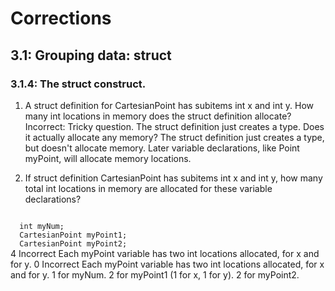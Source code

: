# Corrections
## 3.1: Grouping data: struct
### 3.1.4: The struct construct.
1) A struct definition for CartesianPoint has subitems int x and int y. 
How many int locations in memory does the struct definition allocate?
Incorrect: Tricky question. The struct definition just creates a type. Does it actually allocate any memory?
The struct definition just creates a type, but doesn't allocate memory. Later variable declarations, like Point myPoint, will allocate memory locations.


2) If struct definition CartesianPoint has subitems int x and int y, how many total int locations in memory are allocated for these variable declarations?
<code>
  int myNum;
  CartesianPoint myPoint1; 
  CartesianPoint myPoint2;
</code>
4 Incorrect Each myPoint variable has two int locations allocated, for x and for y.
0 Incorrect Each myPoint variable has two int locations allocated, for x and for y.
1 for myNum. 
2 for myPoint1 (1 for x, 1 for y). 
2 for myPoint2.
